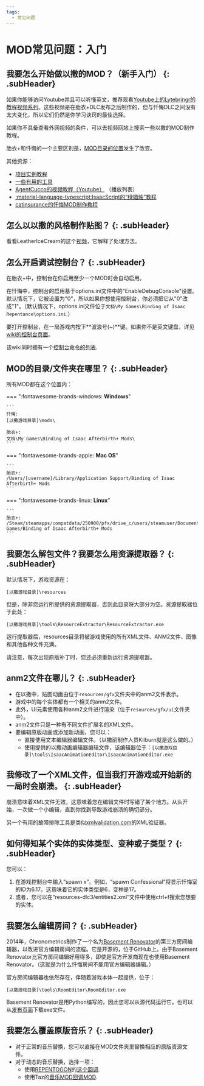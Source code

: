 ```yaml
---
tags:
  - 常见问题
---
```


# MOD常见问题：入门

## 我要怎么开始做以撒的MOD？（新手入门） {: .subHeader}

如果你能够访问Youtube并且可以听懂英文，推荐观看[Youtube上的Lytebringr的教程视频系列](https://www.youtube.com/playlist?list=PLMZJyHSWa_My5DDoTQcKCgs475xIpQHSF)。这些视频是在胎衣+DLC发布之后制作的，但与忏悔DLC之间没有太大变化，所以它们仍然是你学习诀窍的最佳选择。

如果你不具备查看外网视频的条件，可以去视频网站上搜索一些以撒的MOD制作教程。

胎衣+和忏悔的一个主要区别是，[MOD目录的位置](#where-is-the-directoryfolder-for-mods-located)发生了改变。

其他资源：

- [项目实例教程](../tutorials/ExampleProject.md)
- [一些有用的工具](../tutorials/Tools.md)
- [AgentCucco的视频教程（Youtube）](https://www.youtube.com/playlist?list=PLUYzSIp7NO8cEer2FmtxSXlXoMFirvYDN) （播放列表）
- [:material-language-typescript:IsaacScript的“绿蜡烛”教程](https://isaacscript.github.io/main/example-mod)
- [catinsurance的忏悔MOD制作教程](https://youtube.com/playlist?list=PLkIbky8_pFUpqAF9l7dh_YsEV-zpJ4q50)

## 怎么以以撒的风格制作贴图？ {: .subHeader}

看看LeatherIceCream的这个[视频](https://www.youtube.com/watch?v=cJ68vYqzSm0)，它解释了处理方法。

## 怎么开启调试控制台？ {: .subHeader}

在胎衣+中，控制台在你启用至少一个MOD时会自动启用。

在忏悔中，控制台的启用基于options.ini文件中的"EnableDebugConsole"设置。默认情况下，它被设置为"0"，所以如果你想使用控制台，你必须把它从"0"改成"1"。（默认情况下，options.ini文件位于`文档\My Games\Binding of Isaac Repentance\options.ini`.）

要打开控制台，在一局游戏内按下**波浪号(~)**键。如果你不是英文键盘，详见[wiki的控制台页面](https://isaac.huijiwiki.com/wiki/%E6%8E%A7%E5%88%B6%E5%8F%B0)。

该wiki同时拥有一个[控制台命令的列表](https://isaac.huijiwiki.com/wiki/%E6%8E%A7%E5%88%B6%E5%8F%B0).

## <span id="where-is-the-directoryfolder-for-mods-located">MOD的目录/文件夹在哪里？</span> {: .subHeader}

所有MOD都在这个位置内：

=== ":fontawesome-brands-windows: **Windows**"

    ```
    忏悔:
    [以撒游戏目录]\mods\

    胎衣+:
    文档\My Games\Binding of Isaac Afterbirth+ Mods\
    ```

=== ":fontawesome-brands-apple: **Mac OS**"

    ```
    胎衣+:
    /Users/[username]/Library/Application Support/Binding of Isaac Afterbirth+ Mods
    ```

=== ":fontawesome-brands-linux: **Linux**"

    ```
    胎衣+:
    /Steam/steamapps/compatdata/250900/pfx/drive_c/users/steamuser/Documents/My Games/Binding of Isaac Afterbirth+ Mods
    ```

## 我要怎么解包文件？我要怎么用资源提取器？ {: .subHeader}

默认情况下，游戏资源在：

```
[以撒游戏目录]\resources
```

但是，除非您运行所提供的资源提取器，否则此目录将大部分为空。资源提取器位于此处：

```
[以撒游戏目录]\tools\ResourceExtractor\ResourceExtractor.exe
```

运行提取器后，resources目录将被游戏使用的所有XML文件、ANM2文件、图像和其他各种文件充满。

请注意，每次出现原版补丁时，您还必须重新运行资源提取器。

## anm2文件在哪儿？ {: .subHeader}

- 在以撒中，贴图动画由位于`resources/gfx`文件夹中的anm2文件表示。
- 游戏中的每个实体都有一个相关的anm2文件。
- 此外，UI元素使用各种anm2文件进行渲染（位于`resources/gfx/ui`文件夹中）。
- anm2文件只是一种有不同文件扩展名的XML文件。
- 要编辑原版动画或添加新动画，您可以：
  - 直接使用文本编辑器编辑文件。（以撒前制作人员Kilburn就是这么做的。）
  - 使用提供的以撒动画编辑器编辑文件，该编辑器位于：`[以撒游戏目录]\tools\IsaacAnimationEditor\IsaacAnimationEditor.exe`

## 我修改了一个XML文件，但当我打开游戏或开始新的一局时会崩溃。 {: .subHeader}

崩溃意味着XML文件无效，这意味着您在编辑文件时写错了某个地方。从头开始，一次做一个小编辑，直到你找到导致游戏崩溃的确切部分。

另一个有用的故障排除工具是类似[xmlvalidation.com](https://www.xmlvalidation.com/)的XML验证器。

## 如何得知某个实体的实体类型、变种或子类型？ {: .subHeader}

您可以：

1. 在游戏控制台中输入“spawn x”。例如，“spawn Confessional”将显示忏悔室的ID为6.17。这意味着它的实体类型是6，变种是17。
2. 或者，您可以在“resources-dlc3/entities2.xml”文件中使用ctrl+f搜索您想要的实体。


## 我要怎么编辑房间？ {: .subHeader}

2014年，Chronometrics制作了一个名为[Basement Renovator](https://github.com/Basement-Renovator/Basement-Renovator)的第三方房间编辑器，以改进官方编辑房间的流程。它是开源的，位于GitHub上。由于Basement Renovator比官方房间编辑好用得多，即使是官方开发商现在也使用Basement Renovator。（这就是为什么忏悔房间不能用官方编辑器编辑。）

官方房间编辑器也依然存在，伴随着游戏本体一起提供，位于：

```
[以撒游戏目录]\tools\RoomEditor\RoomEditor.exe
```

Basement Renovator是用Python编写的，因此您可以从源代码运行它，也可以从[发布页面](https://github.com/basement-renovator/basement-renovator/releases)下载exe文件。

## 我要怎么覆盖原版音乐？ {: .subHeader}

- 对于正常的音乐替换，您可以直接在MOD文件夹里替换相应的原版资源文件。
- 对于动态的音乐替换，选择一项：
    - 使用[REPENTOGON](https://repentogon.com/)的[这个回调](https://repentogon.com/enums/ModCallbacks.html?h=music#mc_pre_music_play).
    - 使用Taz的[音乐MOD回调MOD](https://steamcommunity.com/sharedfiles/filedetails/?id=2491006386).